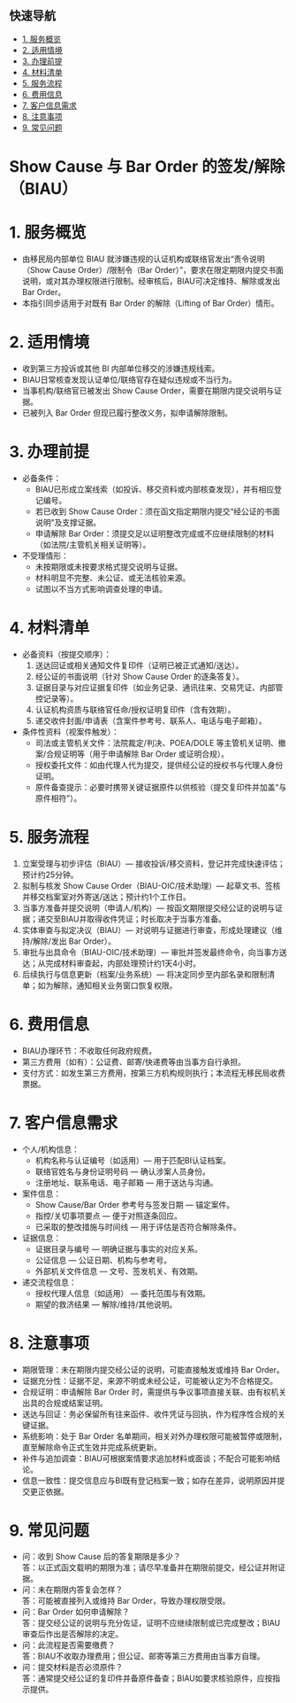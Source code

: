 ## 快速导航
- [1. 服务概览](#1-服务概览)
- [2. 适用情境](#2-适用情境)
- [3. 办理前提](#3-办理前提)
- [4. 材料清单](#4-材料清单)
- [5. 服务流程](#5-服务流程)
- [6. 费用信息](#6-费用信息)
- [7. 客户信息需求](#7-客户信息需求)
- [8. 注意事项](#8-注意事项)
- [9. 常见问题](#9-常见问题)

# Show Cause 与 Bar Order 的签发/解除（BIAU）

# 1. 服务概览
- 由移民局内部单位 BIAU 就涉嫌违规的认证机构或联络官发出“责令说明（Show Cause Order）/限制令（Bar Order）”，要求在限定期限内提交书面说明，或对其办理权限进行限制。经审核后，BIAU可决定维持、解除或发出 Bar Order。
- 本指引同步适用于对既有 Bar Order 的解除（Lifting of Bar Order）情形。

# 2. 适用情境
- 收到第三方投诉或其他 BI 内部单位移交的涉嫌违规线索。
- BIAU日常核查发现认证单位/联络官存在疑似违规或不当行为。
- 当事机构/联络官已被发出 Show Cause Order，需要在期限内提交说明与证据。
- 已被列入 Bar Order 但现已履行整改义务，拟申请解除限制。

# 3. 办理前提
- 必备条件：
  - BIAU已形成立案线索（如投诉、移交资料或内部核查发现），并有相应登记编号。
  - 若已收到 Show Cause Order：须在函文指定期限内提交“经公证的书面说明”及支撑证据。
  - 申请解除 Bar Order：须提交足以证明整改完成或不应继续限制的材料（如法院/主管机关相关证明等）。
- 不受理情形：
  - 未按期限或未按要求格式提交说明与证据。
  - 材料明显不完整、未公证、或无法核验来源。
  - 试图以不当方式影响调查处理的申请。

# 4. 材料清单
- 必备资料（按提交顺序）：
  1. 送达回证或相关通知文件复印件（证明已被正式通知/送达）。
  2. 经公证的书面说明（针对 Show Cause Order 的逐条答复）。
  3. 证据目录与对应证据复印件（如业务记录、通讯往来、交易凭证、内部管控记录等）。
  4. 认证机构资质与联络官任命/授权证明复印件（含有效期）。
  5. 递交收件封面/申请表（含案件参考号、联系人、电话与电子邮箱）。
- 条件性资料（视案件触发）：
  - 司法或主管机关文件：法院裁定/判决、POEA/DOLE 等主管机关证明、撤案/合规证明等（用于申请解除 Bar Order 或证明合规）。
  - 授权委托文件：如由代理人代为提交，提供经公证的授权书与代理人身份证明。
  - 原件备查提示：必要时携带关键证据原件以供核验（提交复印件并加盖“与原件相符”）。

# 5. 服务流程
1. 立案受理与初步评估（BIAU）— 接收投诉/移交资料，登记并完成快速评估；预计约25分钟。
2. 拟制与核发 Show Cause Order（BIAU-OIC/技术助理）— 起草文书、签核并移交档案室对外寄送/送达；预计约1个工作日。
3. 当事方准备并提交说明（申请人/机构）— 按函文期限提交经公证的说明与证据；递交至BIAU并取得收件凭证；时长取决于当事方准备。
4. 实体审查与拟定决议（BIAU）— 对说明与证据进行审查，形成处理建议（维持/解除/发出 Bar Order）。
5. 审批与出具命令（BIAU-OIC/技术助理）— 审批并签发最终命令，向当事方送达；从完成材料审查起，内部处理预计约1天4小时。
6. 后续执行与信息更新（档案/业务系统）— 将决定同步至内部名录和限制清单；如为解除，通知相关业务窗口恢复权限。

# 6. 费用信息
- BIAU办理环节：不收取任何政府规费。
- 第三方费用（如有）：公证费、邮寄/快递费等由当事方自行承担。
- 支付方式：如发生第三方费用，按第三方机构规则执行；本流程无移民局收费票据。

# 7. 客户信息需求
- 个人/机构信息：
  - 机构名称与认证编号（如适用）— 用于匹配BI认证档案。
  - 联络官姓名与身份证明号码 — 确认涉案人员身份。
  - 注册地址、联系电话、电子邮箱 — 用于送达与沟通。
- 案件信息：
  - Show Cause/Bar Order 参考号与签发日期 — 锚定案件。
  - 指控/关切事项要点 — 便于对照逐条回应。
  - 已采取的整改措施与时间线 — 用于评估是否符合解除条件。
- 证据信息：
  - 证据目录与编号 — 明确证据与事实的对应关系。
  - 公证信息 — 公证日期、机构与参考号。
  - 外部机关文件信息 — 文号、签发机关、有效期。
- 递交流程信息：
  - 授权代理人信息（如适用） — 委托范围与有效期。
  - 期望的救济结果 — 解除/维持/其他说明。

# 8. 注意事项
- 期限管理：未在期限内提交经公证的说明，可能直接触发或维持 Bar Order。
- 证据充分性：证据不足、来源不明或未经公证，可能被认定为不合格提交。
- 合规证明：申请解除 Bar Order 时，需提供与争议事项直接关联、由有权机关出具的合规或结案证明。
- 送达与回证：务必保留所有往来函件、收件凭证与回执，作为程序性合规的关键证据。
- 系统影响：处于 Bar Order 名单期间，相关对外办理权限可能被暂停或限制，直至解除命令正式生效并完成系统更新。
- 补件与追加调查：BIAU可根据案情要求追加材料或面谈；不配合可能影响结论。
- 信息一致性：提交信息应与BI既有登记档案一致；如存在差异，说明原因并提交更正依据。

# 9. 常见问题
- 问：收到 Show Cause 后的答复期限是多少？  
  答：以正式函文载明的期限为准；请尽早准备并在期限前提交，经公证并附证据。
- 问：未在期限内答复会怎样？  
  答：可能被直接列入或维持 Bar Order，导致办理权限受限。
- 问：Bar Order 如何申请解除？  
  答：提交经公证的说明与充分佐证，证明不应继续限制或已完成整改；BIAU审查后作出是否解除的决定。
- 问：此流程是否需要缴费？  
  答：BIAU不收取办理费用；但公证、邮寄等第三方费用由当事方自理。
- 问：提交材料是否必须原件？  
  答：通常提交经公证的复印件并备原件备查；BIAU如要求核验原件，应按指示提供。